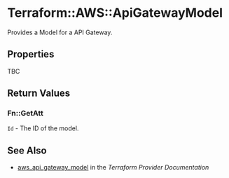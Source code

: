# Terraform::AWS::ApiGatewayModel

Provides a Model for a API Gateway.

## Properties

TBC

## Return Values

### Fn::GetAtt

`Id` - The ID of the model.

## See Also

* [aws_api_gateway_model](https://www.terraform.io/docs/providers/aws/r/api_gateway_model.html) in the _Terraform Provider Documentation_